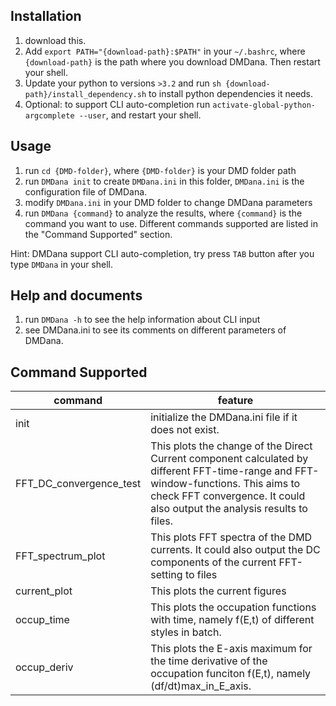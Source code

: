 ## Installation

1. download this.
2. Add ```export PATH="{download-path}:$PATH"``` in your ```~/.bashrc```, where ```{download-path}``` is the path where you download DMDana. Then restart your shell.
3. Update your python to versions ```>3.2``` and run ```sh {download-path}/install_dependency.sh``` to install python dependencies it needs.
4. Optional: to support CLI auto-completion run ```activate-global-python-argcomplete --user```, and restart your shell.
## Usage
1. run ```cd {DMD-folder}```, where ```{DMD-folder}``` is your DMD folder path
2. run ```DMDana init``` to create ```DMDana.ini``` in this folder, ```DMDana.ini``` is the configuration file of DMDana.
3. modify ```DMDana.ini``` in your DMD folder to change DMDana parameters
4. run ```DMDana {command}``` to analyze the results, where ```{command}``` is the command you want to use. Different commands supported are listed in the "Command Supported" section.

Hint: DMDana support CLI auto-completion, try press ```TAB``` button after you type ```DMDana``` in your shell.

## Help and documents
1. run ```DMDana -h``` to see the help information about CLI input
2. see DMDana.ini to see its comments on different parameters of DMDana.

## Command Supported
| command | feature |
| ---- | ---- |
|init|initialize the DMDana.ini file if it does not exist.|
|FFT_DC_convergence_test|This plots the change of the Direct Current component calculated by different FFT-time-range and FFT-window-functions. This aims to check FFT convergence. It could also output the analysis results to files.|
|FFT_spectrum_plot|This plots FFT spectra of the DMD currents. It could also output the DC components of the current FFT-setting to files|
|current_plot|This plots the current figures|
|occup_time|This plots the occupation functions with time, namely f(E,t)  of different styles in batch.|
|occup_deriv|This plots the E-axis maximum for the time derivative of the occupation funciton f(E,t), namely (df/dt)max_in_E_axis.|

